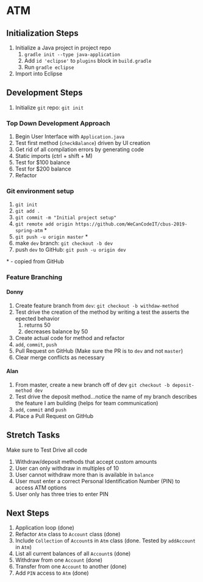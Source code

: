 # ATM

## Initialization Steps

1. Initialize a Java project in project repo
	1. `gradle init --type java-application`
	1. Add `id 'eclipse'` to `plugins` block in `build.gradle`
	1. Run `gradle eclipse`
1. Import into Eclipse

## Development Steps

1. Initialize `git` repo: `git init`

### Top Down Development Approach

1. Begin User Interface with `Application.java`
1. Test first method (`checkBalance`) driven by UI creation
1. Get rid of all compilation errors by generating code
1. Static imports (ctrl + shift + M)
1. Test for $100 balance
1. Test for $200 balance
1. Refactor

### Git environment setup

1. `git init`
1. `git add .`
1. `git commit -m "Initial project setup"`
1. `git remote add origin https://github.com/WeCanCodeIT/cbus-2019-spring-atm` \*
1. `git push -u origin master` \*
1. make `dev` branch: `git checkout -b dev`
1. push `dev` to GitHub: `git push -u origin dev`

\* - copied from GitHub

### Feature Branching

#### Donny

1. Create feature branch from `dev`: `git checkout -b withdaw-method`
1. Test drive the creation of the method by writing a test the asserts the epected behavior
	1. returns 50
	1. decreases balance by 50
1. Create actual code for method and refactor
1. `add`, `commit`, `push`
1. Pull Request on GitHub (Make sure the PR is to `dev` and not `master`)
1. Clear merge conflicts as necessary

#### Alan
1. From master, create a new branch off of dev `git checkout -b deposit-method dev`
1. Test drive the deposit method...notice the name of my branch describes the feature I am building (helps for team communication)
1. `add`, `commit` and `push`
1. Place a Pull Request on GitHub

## Stretch Tasks

Make sure to Test Drive all code
1. Withdraw/deposit methods that accept custom amounts
1. User can only withdraw in multiples of 10
1. User cannot withdraw more than is available in `balance`
1. User must enter a correct Personal Identification Number (PIN) to access ATM options
1. User only has three tries to enter PIN

## Next Steps

1. Application loop (done)
1. Refactor `Atm` class to `Account` class (done)
1. Include `Collection` of `Account`s in `Atm` class (done. Tested by `addAccount` in `Atm`)
1. List all current balances of all `Account`s (done)
1. Withdraw from one `Account` (done)
1. Transfer from one `Account` to another (done)
1. Add `PIN` access to `Atm` (done)
